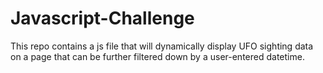 # Javascript-Challenge

This repo contains a js file that will dynamically display UFO sighting data on a page that can be further filtered down by a user-entered datetime.
